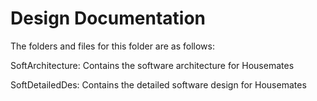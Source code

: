 # Design Documentation

The folders and files for this folder are as follows:

SoftArchitecture: Contains the software architecture for Housemates

SoftDetailedDes: Contains the detailed software design for Housemates

